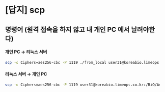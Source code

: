 # [답지] scp


## 명령어 (원격 접속을 하지 않고 내 개인 PC 에서 날려야한다)

#### 개인 PC → 리눅스 서버

```bash
scp -o Ciphers=aes256-cbc -P 1119 ./from_local user31@koreabio.limeops.co.kr:/BiO/Access/home/user31/scp 
```
#### 리눅스 서버 → 개인 PC

```bash
scp -o Ciphers=aes256-cbc -P 1119 user31@koreabio.limeops.co.kr:/BiO/Access/home/user31/scp/from_linux . 
```